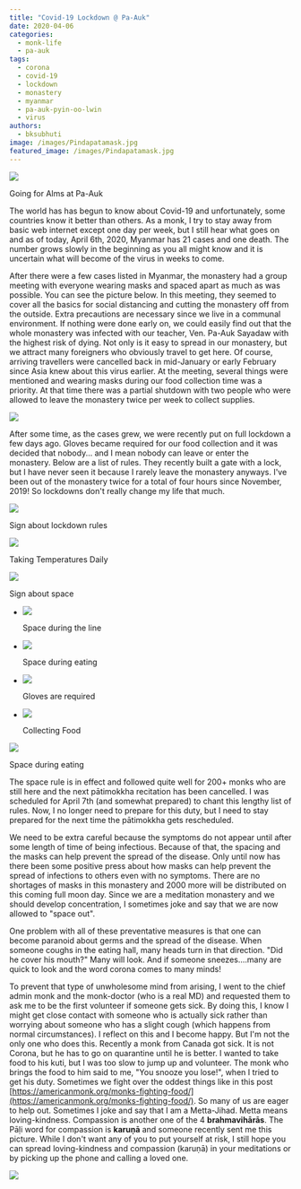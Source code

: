 ```yaml
---
title: "Covid-19 Lockdown @ Pa-Auk"
date: 2020-04-06
categories: 
  - monk-life
  - pa-auk
tags: 
  - corona
  - covid-19
  - lockdown
  - monastery
  - myanmar
  - pa-auk-pyin-oo-lwin
  - virus
authors: 
  - bksubhuti
image: /images/Pindapatamask.jpg
featured_image: /images/Pindapatamask.jpg
---
```


![](/images/Pindapatamask-1024x768.jpg)

Going for Alms at Pa-Auk

The world has has begun to know about Covid-19 and unfortunately, some countries know it better than others. As a monk, I try to stay away from basic web internet except one day per week, but I still hear what goes on and as of today, April 6th, 2020, Myanmar has 21 cases and one death. The number grows slowly in the beginning as you all might know and it is uncertain what will become of the virus in weeks to come.

After there were a few cases listed in Myanmar, the monastery had a group meeting with everyone wearing masks and spaced apart as much as was possible. You can see the picture below. In this meeting, they seemed to cover all the basics for social distancing and cutting the monastery off from the outside. Extra precautions are necessary since we live in a communal environment. If nothing were done early on, we could easily find out that the whole monastery was infected with our teacher, Ven. Pa-Auk Sayadaw with the highest risk of dying. Not only is it easy to spread in our monastery, but we attract many foreigners who obviously travel to get here. Of course, arriving travellers were cancelled back in mid-January or early February since Asia knew about this virus earlier. At the meeting, several things were mentioned and wearing masks during our food collection time was a priority. At that time there was a partial shutdown with two people who were allowed to leave the monastery twice per week to collect supplies.

![](/images/wp-1586152906651.jpg)

After some time, as the cases grew, we were recently put on full lockdown a few days ago. Gloves became required for our food collection and it was decided that nobody... and I mean nobody can leave or enter the monastery. Below are a list of rules. They recently built a gate with a lock, but I have never seen it because I rarely leave the monastery anyways. I've been out of the monastery twice for a total of four hours since November, 2019! So lockdowns don't really change my life that much.

![](/images/wp-15861529066489084840846558183257-e1586177580685.jpg)

Sign about lockdown rules

![](/images/wp-1586152906621.jpg)

Taking Temperatures Daily

![](/images/wp-1586152906644.jpg)

Sign about space

- ![](/images/wp-1586152906625.jpg)
    
    Space during the line
    
- ![](/images/wp-1586152906640.jpg)
    
    Space during eating
    

- ![](/images/wp-1586152906634.jpg)
    
    Gloves are required
    
- ![](/images/wp-1586152906629.jpg)
    
    Collecting Food
    

![](/images/wp-1586152906637.jpg)

Space during eating

The space rule is in effect and followed quite well for 200+ monks who are still here and the next pātimokkha recitation has been cancelled. I was scheduled for April 7th (and somewhat prepared) to chant this lengthy list of rules. Now, I no longer need to prepare for this duty, but I need to stay prepared for the next time the pātimokkha gets rescheduled.

We need to be extra careful because the symptoms do not appear until after some length of time of being infectious. Because of that, the spacing and the masks can help prevent the spread of the disease. Only until now has there been some positive press about how masks can help prevent the spread of infections to others even with no symptoms. There are no shortages of masks in this monastery and 2000 more will be distributed on this coming full moon day. Since we are a meditation monastery and we should develop concentration, I sometimes joke and say that we are now allowed to "space out".

One problem with all of these preventative measures is that one can become paranoid about germs and the spread of the disease. When someone coughs in the eating hall, many heads turn in that direction. "Did he cover his mouth?" Many will look. And if someone sneezes....many are quick to look and the word corona comes to many minds!

To prevent that type of unwholesome mind from arising, I went to the chief admin monk and the monk-doctor (who is a real MD) and requested them to ask me to be the first volunteer if someone gets sick. By doing this, I know I might get close contact with someone who is actually sick rather than worrying about someone who has a slight cough (which happens from normal circumstances). I reflect on this and I become happy. But I'm not the only one who does this. Recently a monk from Canada got sick. It is not Corona, but he has to go on quarantine until he is better. I wanted to take food to his kuti, but I was too slow to jump up and volunteer. The monk who brings the food to him said to me, "You snooze you lose!", when I tried to get his duty. Sometimes we fight over the oddest things like in this post [https://americanmonk.org/monks-fighting-food/](https://americanmonk.org/monks-fighting-food/). So many of us are eager to help out. Sometimes I joke and say that I am a Metta-Jihad. Metta means loving-kindness. Compassion is another one of the 4 **brahmavihārās**. The Pāḷi word for compassion is **karuṇā** and someone recently sent me this picture. While I don't want any of you to put yourself at risk, I still hope you can spread loving-kindness and compassion (karuṇā) in your meditations or by picking up the phone and calling a loved one.

![](/images/spreadKaruna.jpg)